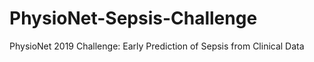 # PhysioNet-Sepsis-Challenge
PhysioNet 2019 Challenge:  Early Prediction of Sepsis from Clinical Data
